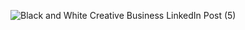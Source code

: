 ![Black and White Creative Business LinkedIn Post (5)](https://github.com/user-attachments/assets/9386d676-2855-460d-9f83-f184eb695825)
